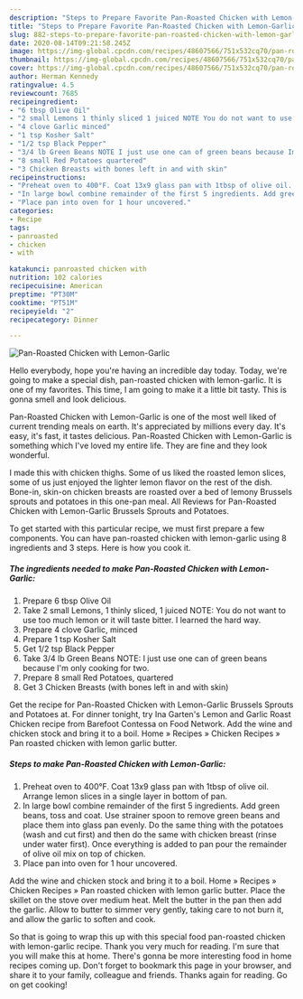 ```yaml
---
description: "Steps to Prepare Favorite Pan-Roasted Chicken with Lemon-Garlic"
title: "Steps to Prepare Favorite Pan-Roasted Chicken with Lemon-Garlic"
slug: 882-steps-to-prepare-favorite-pan-roasted-chicken-with-lemon-garlic
date: 2020-08-14T09:21:58.245Z
image: https://img-global.cpcdn.com/recipes/48607566/751x532cq70/pan-roasted-chicken-with-lemon-garlic-recipe-main-photo.jpg
thumbnail: https://img-global.cpcdn.com/recipes/48607566/751x532cq70/pan-roasted-chicken-with-lemon-garlic-recipe-main-photo.jpg
cover: https://img-global.cpcdn.com/recipes/48607566/751x532cq70/pan-roasted-chicken-with-lemon-garlic-recipe-main-photo.jpg
author: Herman Kennedy
ratingvalue: 4.5
reviewcount: 7685
recipeingredient:
- "6 tbsp Olive Oil"
- "2 small Lemons 1 thinly sliced 1 juiced NOTE You do not want to use too much lemon or it will taste bitter I learned the hard way"
- "4 clove Garlic minced"
- "1 tsp Kosher Salt"
- "1/2 tsp Black Pepper"
- "3/4 lb Green Beans NOTE I just use one can of green beans because Im only cooking for two"
- "8 small Red Potatoes quartered"
- "3 Chicken Breasts with bones left in and with skin"
recipeinstructions:
- "Preheat oven to 400°F. Coat 13x9 glass pan with 1tbsp of olive oil. Arrange lemon slices in a single layer in bottom of pan."
- "In large bowl combine remainder of the first 5 ingredients. Add green beans, toss and coat. Use strainer spoon to remove green beans and place them into glass pan evenly. Do the same thing with the potatoes (wash and cut first) and then do the same with chicken breast (rinse under water first). Once everything is added to pan pour the remainder of olive oil mix on top of chicken."
- "Place pan into oven for 1 hour uncovered."
categories:
- Recipe
tags:
- panroasted
- chicken
- with

katakunci: panroasted chicken with 
nutrition: 102 calories
recipecuisine: American
preptime: "PT30M"
cooktime: "PT51M"
recipeyield: "2"
recipecategory: Dinner

---
```



![Pan-Roasted Chicken with Lemon-Garlic](https://img-global.cpcdn.com/recipes/48607566/751x532cq70/pan-roasted-chicken-with-lemon-garlic-recipe-main-photo.jpg)

Hello everybody, hope you're having an incredible day today. Today, we're going to make a special dish, pan-roasted chicken with lemon-garlic. It is one of my favorites. This time, I am going to make it a little bit tasty. This is gonna smell and look delicious.

Pan-Roasted Chicken with Lemon-Garlic is one of the most well liked of current trending meals on earth. It's appreciated by millions every day. It's easy, it's fast, it tastes delicious. Pan-Roasted Chicken with Lemon-Garlic is something which I've loved my entire life. They are fine and they look wonderful.

I made this with chicken thighs. Some of us liked the roasted lemon slices, some of us just enjoyed the lighter lemon flavor on the rest of the dish. Bone-in, skin-on chicken breasts are roasted over a bed of lemony Brussels sprouts and potatoes in this one-pan meal. All Reviews for Pan-Roasted Chicken with Lemon-Garlic Brussels Sprouts and Potatoes.


To get started with this particular recipe, we must first prepare a few components. You can have pan-roasted chicken with lemon-garlic using 8 ingredients and 3 steps. Here is how you cook it.

<!--inarticleads1-->

##### The ingredients needed to make Pan-Roasted Chicken with Lemon-Garlic:

1. Prepare 6 tbsp Olive Oil
1. Take 2 small Lemons, 1 thinly sliced, 1 juiced NOTE: You do not want to use too much lemon or it will taste bitter. I learned the hard way.
1. Prepare 4 clove Garlic, minced
1. Prepare 1 tsp Kosher Salt
1. Get 1/2 tsp Black Pepper
1. Take 3/4 lb Green Beans NOTE: I just use one can of green beans because I&#39;m only cooking for two.
1. Prepare 8 small Red Potatoes, quartered
1. Get 3 Chicken Breasts (with bones left in and with skin)


Get the recipe for Pan-Roasted Chicken with Lemon-Garlic Brussels Sprouts and Potatoes at. For dinner tonight, try Ina Garten&#39;s Lemon and Garlic Roast Chicken recipe from Barefoot Contessa on Food Network. Add the wine and chicken stock and bring it to a boil. Home » Recipes » Chicken Recipes » Pan roasted chicken with lemon garlic butter. 

<!--inarticleads2-->

##### Steps to make Pan-Roasted Chicken with Lemon-Garlic:

1. Preheat oven to 400°F. Coat 13x9 glass pan with 1tbsp of olive oil. Arrange lemon slices in a single layer in bottom of pan.
1. In large bowl combine remainder of the first 5 ingredients. Add green beans, toss and coat. Use strainer spoon to remove green beans and place them into glass pan evenly. Do the same thing with the potatoes (wash and cut first) and then do the same with chicken breast (rinse under water first). Once everything is added to pan pour the remainder of olive oil mix on top of chicken.
1. Place pan into oven for 1 hour uncovered.


Add the wine and chicken stock and bring it to a boil. Home » Recipes » Chicken Recipes » Pan roasted chicken with lemon garlic butter. Place the skillet on the stove over medium heat. Melt the butter in the pan then add the garlic. Allow to butter to simmer very gently, taking care to not burn it, and allow the garlic to soften and cook. 

So that is going to wrap this up with this special food pan-roasted chicken with lemon-garlic recipe. Thank you very much for reading. I'm sure that you will make this at home. There's gonna be more interesting food in home recipes coming up. Don't forget to bookmark this page in your browser, and share it to your family, colleague and friends. Thanks again for reading. Go on get cooking!
